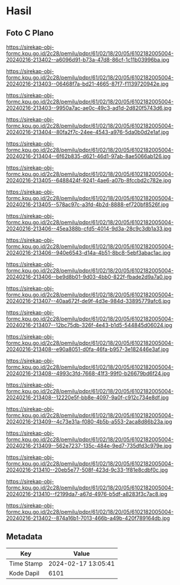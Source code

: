 # Hasil

## Foto C Plano

https://sirekap-obj-formc.kpu.go.id/2c28/pemilu/pdpr/61/02/18/20/05/6102182005004-20240216-213402--a6096d91-b73a-47d8-86cf-1c11b03996ba.jpg

https://sirekap-obj-formc.kpu.go.id/2c28/pemilu/pdpr/61/02/18/20/05/6102182005004-20240216-213403--06468f7a-bd21-4665-87f7-f1139720942e.jpg

https://sirekap-obj-formc.kpu.go.id/2c28/pemilu/pdpr/61/02/18/20/05/6102182005004-20240216-213403--9950a7ac-ae0c-49c3-ad1d-2d820f5743d6.jpg

https://sirekap-obj-formc.kpu.go.id/2c28/pemilu/pdpr/61/02/18/20/05/6102182005004-20240216-213404--80fa2f7c-24ee-4543-a976-5da0b0d2e1af.jpg

https://sirekap-obj-formc.kpu.go.id/2c28/pemilu/pdpr/61/02/18/20/05/6102182005004-20240216-213404--6f62b835-d621-46d1-97ab-8ae5066ab126.jpg

https://sirekap-obj-formc.kpu.go.id/2c28/pemilu/pdpr/61/02/18/20/05/6102182005004-20240216-213405--6488424f-9241-4ae6-a07b-8fccbd2c782e.jpg

https://sirekap-obj-formc.kpu.go.id/2c28/pemilu/pdpr/61/02/18/20/05/6102182005004-20240216-213405--578ac97c-a3fd-4b2d-8888-ef720bf8526f.jpg

https://sirekap-obj-formc.kpu.go.id/2c28/pemilu/pdpr/61/02/18/20/05/6102182005004-20240216-213406--45ea388b-cfd5-4014-9d3a-28c9c3db1a33.jpg

https://sirekap-obj-formc.kpu.go.id/2c28/pemilu/pdpr/61/02/18/20/05/6102182005004-20240216-213406--940e6543-d14a-4b51-8bc8-5ebf3abac1ac.jpg

https://sirekap-obj-formc.kpu.go.id/2c28/pemilu/pdpr/61/02/18/20/05/6102182005004-20240216-213406--be9d8b01-9d03-4bb0-822f-fbade2d9a7a0.jpg

https://sirekap-obj-formc.kpu.go.id/2c28/pemilu/pdpr/61/02/18/20/05/6102182005004-20240216-213407--40aa672f-de9f-4d3e-984d-33895779afc6.jpg

https://sirekap-obj-formc.kpu.go.id/2c28/pemilu/pdpr/61/02/18/20/05/6102182005004-20240216-213407--12bc75db-326f-4e43-b1d5-544845d06024.jpg

https://sirekap-obj-formc.kpu.go.id/2c28/pemilu/pdpr/61/02/18/20/05/6102182005004-20240216-213408--e90a8051-d0fa-46fa-b957-3e182446e3af.jpg

https://sirekap-obj-formc.kpu.go.id/2c28/pemilu/pdpr/61/02/18/20/05/6102182005004-20240216-213408--4993c3fd-7668-41f3-99f0-b26679bd6f24.jpg

https://sirekap-obj-formc.kpu.go.id/2c28/pemilu/pdpr/61/02/18/20/05/6102182005004-20240216-213408--12220e5f-bb8e-4097-9a0f-c912c734e8df.jpg

https://sirekap-obj-formc.kpu.go.id/2c28/pemilu/pdpr/61/02/18/20/05/6102182005004-20240216-213409--4c73e31a-f080-4b5b-a553-2aca8d86b23a.jpg

https://sirekap-obj-formc.kpu.go.id/2c28/pemilu/pdpr/61/02/18/20/05/6102182005004-20240216-213409--562e7237-135c-484e-9ed7-735dfd3c979e.jpg

https://sirekap-obj-formc.kpu.go.id/2c28/pemilu/pdpr/61/02/18/20/05/6102182005004-20240216-213410--20eb5e77-508f-423d-9c33-1f81e8cdbf0c.jpg

https://sirekap-obj-formc.kpu.go.id/2c28/pemilu/pdpr/61/02/18/20/05/6102182005004-20240216-213410--f2199da7-a67d-4976-b5df-a8283f3c7ac8.jpg

https://sirekap-obj-formc.kpu.go.id/2c28/pemilu/pdpr/61/02/18/20/05/6102182005004-20240216-213402--874a16b1-7013-466b-a49b-420f789164db.jpg


## Metadata

| Key        | Value               |
| ---------- | ------------------- |
| Time Stamp | 2024-02-17 13:05:41 |
| Kode Dapil | 6101                |



